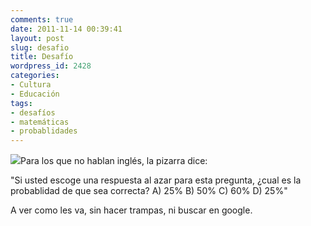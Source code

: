 ```yaml
---
comments: true
date: 2011-11-14 00:39:41
layout: post
slug: desafio
title: Desafío
wordpress_id: 2428
categories:
- Cultura
- Educación
tags:
- desafíos
- matemáticas
- probablidades
---
```


[![](http://www.lnds.net/blog/wp-content/uploads/2011/11/desafio-probabilidad-1024x576.jpg)](http://www.lnds.net/blog/wp-content/uploads/2011/11/desafio-probabilidad.jpg)Para los que no hablan inglés, la pizarra dice:

"Si usted escoge una respuesta al azar para esta pregunta, ¿cual es la probablidad de que sea correcta?
A) 25%
B) 50%
C) 60%
D) 25%"

A ver como les va, sin hacer trampas, ni buscar en google.








